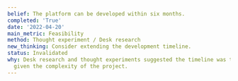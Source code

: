 ```yaml
---
belief: The platform can be developed within six months.
completed: 'True'
date: '2022-04-20'
main_metric: Feasibility
method: Thought experiment / Desk research
new_thinking: Consider extending the development timeline.
status: Invalidated
why: Desk research and thought experiments suggested the timeline was too ambitious
  given the complexity of the project.
---
```

